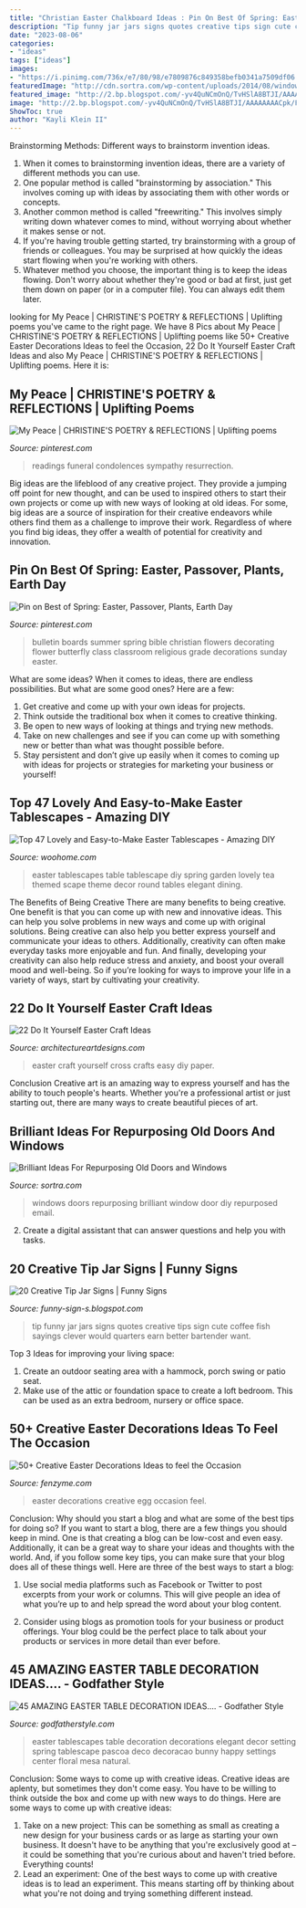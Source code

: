 ```yaml
---
title: "Christian Easter Chalkboard Ideas : Pin On Best Of Spring: Easter, Passover, Plants, Earth Day"
description: "Tip funny jar jars signs quotes creative tips sign cute coffee fish sayings clever would quarters earn better bartender want"
date: "2023-08-06"
categories:
- "ideas"
tags: ["ideas"]
images:
- "https://i.pinimg.com/736x/e7/80/98/e7809876c849358befb0341a7509df06.jpg"
featuredImage: "http://cdn.sortra.com/wp-content/uploads/2014/08/window-door20.jpg"
featured_image: "http://2.bp.blogspot.com/-yv4QuNCmOnQ/TvHSlA8BTJI/AAAAAAAACpk/FCEPeIB8_yU/s640/funny+tip+jars+019.jpg"
image: "http://2.bp.blogspot.com/-yv4QuNCmOnQ/TvHSlA8BTJI/AAAAAAAACpk/FCEPeIB8_yU/s640/funny+tip+jars+019.jpg"
ShowToc: true
author: "Kayli Klein II"
---
```



Brainstorming Methods: Different ways to brainstorm invention ideas.
1. When it comes to brainstorming invention ideas, there are a variety of different methods you can use.
2. One popular method is called "brainstorming by association." This involves coming up with ideas by associating them with other words or concepts.
3. Another common method is called "freewriting." This involves simply writing down whatever comes to mind, without worrying about whether it makes sense or not.
4. If you're having trouble getting started, try brainstorming with a group of friends or colleagues. You may be surprised at how quickly the ideas start flowing when you're working with others.
5. Whatever method you choose, the important thing is to keep the ideas flowing. Don't worry about whether they're good or bad at first, just get them down on paper (or in a computer file). You can always edit them later.

	

		
looking for My Peace | CHRISTINE&#039;S POETRY &amp; REFLECTIONS | Uplifting poems you've came to the right page. We have 8 Pics about My Peace | CHRISTINE&#039;S POETRY &amp; REFLECTIONS | Uplifting poems like 50+ Creative Easter Decorations Ideas to feel the Occasion, 22 Do It Yourself Easter Craft Ideas and also My Peace | CHRISTINE&#039;S POETRY &amp; REFLECTIONS | Uplifting poems. Here it is:
		
    
## My Peace | CHRISTINE&#039;S POETRY &amp; REFLECTIONS | Uplifting Poems

<img loading=lazy src="https://i.pinimg.com/736x/78/07/1e/78071eda18a7689fbc2e0e442bc16363.jpg" onerror="this.onerror=null;this.src='https://tse3.mm.bing.net/th?id=OIP.eh-OSxP8XisX_7EozEy5HwAAAA&amp;pid=15.1';" alt="My Peace | CHRISTINE&#039;S POETRY &amp; REFLECTIONS | Uplifting poems">

_Source: pinterest.com_

>readings funeral condolences sympathy resurrection. 

	

Big ideas are the lifeblood of any creative project. They provide a jumping off point for new thought, and can be used to inspired others to start their own projects or come up with new ways of looking at old ideas. For some, big ideas are a source of inspiration for their creative endeavors while others find them as a challenge to improve their work. Regardless of where you find big ideas, they offer a wealth of potential for creativity and innovation.

    
## Pin On Best Of Spring: Easter, Passover, Plants, Earth Day

<img loading=lazy src="https://i.pinimg.com/736x/e7/80/98/e7809876c849358befb0341a7509df06.jpg" onerror="this.onerror=null;this.src='https://tse2.mm.bing.net/th?id=OIP.tdwCzRXq8LZUuTMQfPuZyAHaJ3&amp;pid=15.1';" alt="Pin on Best of Spring: Easter, Passover, Plants, Earth Day">

_Source: pinterest.com_

>bulletin boards summer spring bible christian flowers decorating flower butterfly class classroom religious grade decorations sunday easter. 

	

What are some ideas?
When it comes to ideas, there are endless possibilities. But what are some good ones? Here are a few: 
1. Get creative and come up with your own ideas for projects.
2. Think outside the traditional box when it comes to creative thinking.
3. Be open to new ways of looking at things and trying new methods.
4. Take on new challenges and see if you can come up with something new or better than what was thought possible before. 
5. Stay persistent and don’t give up easily when it comes to coming up with ideas for projects or strategies for marketing your business or yourself!

    
## Top 47 Lovely And Easy-to-Make Easter Tablescapes - Amazing DIY

<img loading=lazy src="http://www.woohome.com/wp-content/uploads/2016/02/tablescapes-for-easter-33.jpg" onerror="this.onerror=null;this.src='https://tse2.mm.bing.net/th?id=OIP.xMNb7pJt5-F-wc95ja9_AAHaJ4&amp;pid=15.1';" alt="Top 47 Lovely and Easy-to-Make Easter Tablescapes - Amazing DIY">

_Source: woohome.com_

>easter tablescapes table tablescape diy spring garden lovely tea themed scape theme decor round tables elegant dining. 

	

The Benefits of Being Creative
There are many benefits to being creative. One benefit is that you can come up with new and innovative ideas. This can help you solve problems in new ways and come up with original solutions. Being creative can also help you better express yourself and communicate your ideas to others. Additionally, creativity can often make everyday tasks more enjoyable and fun. And finally, developing your creativity can also help reduce stress and anxiety, and boost your overall mood and well-being. So if you’re looking for ways to improve your life in a variety of ways, start by cultivating your creativity.

    
## 22 Do It Yourself Easter Craft Ideas

<img loading=lazy src="https://www.architectureartdesigns.com/wp-content/uploads/2013/03/the-Easy-Easter-DIY-Crafts-Contact-paper-cross.jpg" onerror="this.onerror=null;this.src='https://tse2.mm.bing.net/th?id=OIP.dsdT4upNGmNo_kQxjdz7zgHaKw&amp;pid=15.1';" alt="22 Do It Yourself Easter Craft Ideas">

_Source: architectureartdesigns.com_

>easter craft yourself cross crafts easy diy paper. 

	

Conclusion
Creative art is an amazing way to express yourself and has the ability to touch people's hearts. Whether you're a professional artist or just starting out, there are many ways to create beautiful pieces of art.

    
## Brilliant Ideas For Repurposing Old Doors And Windows

<img loading=lazy src="http://cdn.sortra.com/wp-content/uploads/2014/08/window-door20.jpg" onerror="this.onerror=null;this.src='https://tse1.mm.bing.net/th?id=OIP.10DlvW_o8Jt90i8ukIZJtAHaOv&amp;pid=15.1';" alt="Brilliant Ideas For Repurposing Old Doors and Windows">

_Source: sortra.com_

>windows doors repurposing brilliant window door diy repurposed email. 

	

2. Create a digital assistant that can answer questions and help you with tasks.

    
## 20 Creative Tip Jar Signs | Funny Signs

<img loading=lazy src="http://2.bp.blogspot.com/-yv4QuNCmOnQ/TvHSlA8BTJI/AAAAAAAACpk/FCEPeIB8_yU/s640/funny+tip+jars+019.jpg" onerror="this.onerror=null;this.src='https://tse1.mm.bing.net/th?id=OIP.aFvyP-6FaN3re48mvTC34QAAAA&amp;pid=15.1';" alt="20 Creative Tip Jar Signs | Funny Signs">

_Source: funny-sign-s.blogspot.com_

>tip funny jar jars signs quotes creative tips sign cute coffee fish sayings clever would quarters earn better bartender want. 

	

Top 3 Ideas for improving your living space:
1. Create an outdoor seating area with a hammock, porch swing or patio seat.
2. Make use of the attic or foundation space to create a loft bedroom. This can be used as an extra bedroom, nursery or office space.

    
## 50+ Creative Easter Decorations Ideas To Feel The Occasion

<img loading=lazy src="http://www.fenzyme.com/wp-content/uploads/2016/02/Easter-Decorations-Ideas-17.jpg" onerror="this.onerror=null;this.src='https://tse2.mm.bing.net/th?id=OIP.WgIXEHp9yTs2rijec7k9yAHaLK&amp;pid=15.1';" alt="50+ Creative Easter Decorations Ideas to feel the Occasion">

_Source: fenzyme.com_

>easter decorations creative egg occasion feel. 

	

Conclusion: Why should you start a blog and what are some of the best tips for doing so?
If you want to start a blog, there are a few things you should keep in mind. One is that creating a blog can be low-cost and even easy. Additionally, it can be a great way to share your ideas and thoughts with the world. And, if you follow some key tips, you can make sure that your blog does all of these things well. Here are three of the best ways to start a blog:
1. Use social media platforms such as Facebook or Twitter to post excerpts from your work or columns. This will give people an idea of what you’re up to and help spread the word about your blog content.

2. Consider using blogs as promotion tools for your business or product offerings. Your blog could be the perfect place to talk about your products or services in more detail than ever before.

    
## 45 AMAZING EASTER TABLE DECORATION IDEAS.... - Godfather Style

<img loading=lazy src="http://godfatherstyle.com/wp-content/uploads/2016/02/Tablescapes-for-Easter-25.j.jpeg" onerror="this.onerror=null;this.src='https://tse3.mm.bing.net/th?id=OIP.WpaNbEMuZ4jXbLy5Vlw3hAHaK3&amp;pid=15.1';" alt="45 AMAZING EASTER TABLE DECORATION IDEAS.... - Godfather Style">

_Source: godfatherstyle.com_

>easter tablescapes table decoration decorations elegant decor setting spring tablescape pascoa deco decoracao bunny happy settings center floral mesa natural. 

	

Conclusion: Some ways to come up with creative ideas.
Creative ideas are aplenty, but sometimes they don't come easy. You have to be willing to think outside the box and come up with new ways to do things. Here are some ways to come up with creative ideas: 
1. Take on a new project: This can be something as small as creating a new design for your business cards or as large as starting your own business. It doesn't have to be anything that you're exclusively good at – it could be something that you're curious about and haven't tried before. Everything counts! 
2. Lead an experiment: One of the best ways to come up with creative ideas is to lead an experiment. This means starting off by thinking about what you're not doing and trying something different instead.


